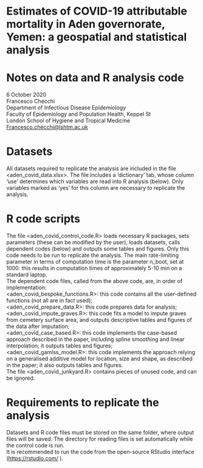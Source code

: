 # Estimates of COVID-19 attributable mortality in Aden governorate, Yemen: a geospatial and statistical analysis

# Notes on data and R analysis code

6 October 2020  
Francesco Checchi  
Department of Infectious Disease Epidemiology  
Faculty of Epidemiology and Population Health, Keppel St  
London School of Hygiene and Tropical Medicine  
Francesco.checchi@lshtm.ac.uk   

# Datasets
All datasets required to replicate the analysis are included in the file <aden_covid_data.xlsx>. The file includes a ‘dictionary’ tab, whose column ‘use’ determines which variables are read into R analysis (below). Only variables marked as ‘yes’ for this column are necessary to replicate the analysis.


# R code scripts
The file <aden_covid_control_code.R> loads necessary R packages, sets parameters (these can be modified by the user), loads datasets, calls dependent codes (below) and outputs some tables and figures. Only this code needs to be run to replicate the analysis. The main rate-limiting parameter in terms of computation time is the parameter n_boot, set at 1000: this results in computation times of approximately 5-10 min on a standard laptop.  
The dependent code files, called from the above code, are, in order of implementation:  
	<aden_covid_bespoke_functions.R>: this code contains all the user-defined functions (not all are in fact used);  
	<aden_covid_prepare_data.R>: this code prepares data for analysis;  
	<aden_covid_impute_graves.R>: this code fits a model to impute graves from cemetery surface area, and outputs descriptive tables and figures of the data after imputation;  
	<aden_covid_case_based.R>: this code implements the case-based approach described in the paper, including spline smoothing and linear interpolation; it outputs tables and figures;  
	<aden_covid_gamlss_model.R>: this code implements the approach relying on a generalised additive model for location, size and shape, as described in the paper; it also outputs tables and figures.  
	The file <aden_covid_junkyard.R> contains pieces of unused code, and can be ignored.  
  
# Requirements to replicate the analysis
Datasets and R code files must be stored on the same folder, where output files will be saved. The directory for reading files is set automatically while the control code is run.  
It is recommended to run the code from the open-source RStudio interface (https://rstudio.com/ ).
